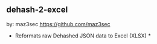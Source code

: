dehash-2-excel
--------------
by: maz3sec
      https://github.com/maz3sec


* Reformats raw Dehashed JSON data to Excel (XLSX) *
